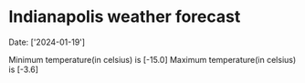 # Indianapolis weather forecast 
Date: ['2024-01-19'] 

Minimum temperature(in celsius) is [-15.0] 
Maximum temperature(in celsius) is [-3.6]